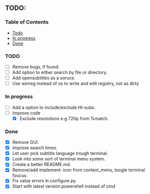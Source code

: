 <h2 align="left">TODO:</h2>

### Table of Contents

- [Todo](#todo)
- [In progress](#progress)
- [Done](#authors)

### TODO <a name = "todo"></a>

- [ ] Remove bugs, if found.
- [ ] Add option to either search by file or directory.
- [ ] Add opensubtitles as a soruce.
- [ ] Use winreg instead of os to write and edit registry, not as dirty

### In progress <a name = "progress"></a>

- [ ] Add a option to include/exclude HI-subs.
- [ ] Improve code
  - [x] Exclude resolutions e.g 720p from %match.

### Done <a name = "done"></a>

- [x] Remove GUI.
- [x] Improve search times.
- [x] Let user pick subtitle language trough terminal.
- [x] Look into some sort of terminal menu system.
- [x] Create a better README.md.
- [x] Remove/add implement: icon from context_menu, toogle terminal foucus.
- [x] Fix value errors in configure.py.
- [x] Start with latest version powershell instead of cmd
